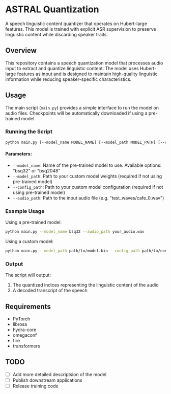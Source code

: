 # ASTRAL Quantization

A speech linguistic content quantizer that operates on Hubert-large features. This model is trained with explicit ASR supervision to preserve linguistic content while discarding speaker traits.

## Overview

This repository contains a speech quantization model that processes audio input to extract and quantize linguistic content. The model uses Hubert-large features as input and is designed to maintain high-quality linguistic information while reducing speaker-specific characteristics.

## Usage

The main script (`main.py`) provides a simple interface to run the model on audio files. Checkpoints will be automatically downloaded if using a pre-trained model.

### Running the Script

```bash
python main.py [--model_name MODEL_NAME] [--model_path MODEL_PATH] [--config_path CONFIG_PATH] [--audio_path AUDIO_PATH]
```

#### Parameters:
- `--model_name`: Name of the pre-trained model to use. Available options: "bsq32" or "bsq2048"
- `--model_path`: Path to your custom model weights (required if not using pre-trained model)
- `--config_path`: Path to your custom model configuration (required if not using pre-trained model)
- `--audio_path`: Path to the input audio file (e.g. "test_waves/cafe_0.wav")

### Example Usage

Using a pre-trained model:
```bash
python main.py --model_name bsq32 --audio_path your_audio.wav
```

Using a custom model:
```bash
python main.py --model_path path/to/model.bin --config_path path/to/config.yml --audio_path your_audio.wav
```

### Output

The script will output:
1. The quantized indices representing the linguistic content of the audio
2. A decoded transcript of the speech

## Requirements

- PyTorch
- librosa
- hydra-core
- omegaconf
- fire
- transformers 

## TODO

- [ ] Add more detailed descriptsion of the model
- [ ] Publish downstream applications
- [ ] Release training code